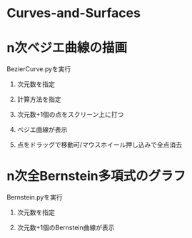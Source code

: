 # Curves-and-Surfaces
# **n次ベジエ曲線の描画**

BezierCurve.pyを実行

1. 次元数を指定

2. 計算方法を指定

3. 次元数+1個の点をスクリーン上に打つ

4. ベジエ曲線が表示

5. 点をドラッグで移動可/マウスホイール押し込みで全点消去


# **n次全Bernstein多項式のグラフ**
Bernstein.pyを実行

1. 次元数を指定

2. 次元数+1個のBernstein曲線が表示
